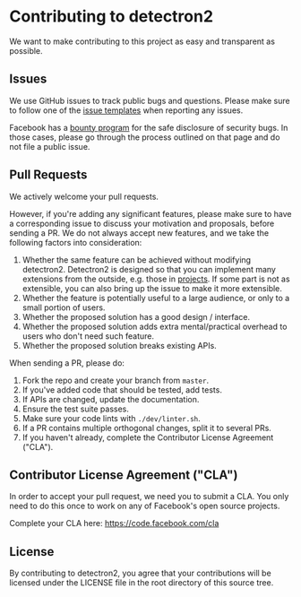 # Contributing to detectron2
We want to make contributing to this project as easy and transparent as
possible.

## Issues
We use GitHub issues to track public bugs and questions.
Please make sure to follow one of the
[issue templates](https://github.com/facebookresearch/detectron2/issues/new/choose)
when reporting any issues.

Facebook has a [bounty program](https://www.facebook.com/whitehat/) for the safe
disclosure of security bugs. In those cases, please go through the process
outlined on that page and do not file a public issue.

## Pull Requests
We actively welcome your pull requests.

However, if you're adding any significant features, please
make sure to have a corresponding issue to discuss your motivation and proposals,
before sending a PR. We do not always accept new features, and we take the following
factors into consideration:

1. Whether the same feature can be achieved without modifying detectron2.
Detectron2 is designed so that you can implement many extensions from the outside, e.g.
those in [projects](https://github.com/facebookresearch/detectron2/tree/master/projects).
If some part is not as extensible, you can also bring up the issue to make it more extensible.
2. Whether the feature is potentially useful to a large audience, or only to a small portion of users.
3. Whether the proposed solution has a good design / interface.
4. Whether the proposed solution adds extra mental/practical overhead to users who don't
   need such feature.
5. Whether the proposed solution breaks existing APIs.

When sending a PR, please do:

1. Fork the repo and create your branch from `master`.
2. If you've added code that should be tested, add tests.
3. If APIs are changed, update the documentation.
4. Ensure the test suite passes.
5. Make sure your code lints with `./dev/linter.sh`.
6. If a PR contains multiple orthogonal changes, split it to several PRs.
7. If you haven't already, complete the Contributor License Agreement ("CLA").

## Contributor License Agreement ("CLA")
In order to accept your pull request, we need you to submit a CLA. You only need
to do this once to work on any of Facebook's open source projects.

Complete your CLA here: <https://code.facebook.com/cla>

## License
By contributing to detectron2, you agree that your contributions will be licensed
under the LICENSE file in the root directory of this source tree.
